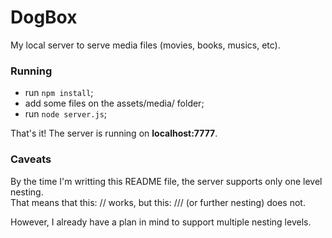 # DogBox

My local server to serve media files (movies, books, musics, etc).

### Running
* run `npm install`;
* add some files on the assets/media/<media> folder;
* run `node server.js`;

That's it! The server is running on **localhost:7777**.


### Caveats
By the time I'm writting this README file, the server supports only one level nesting.<br>
That means that this: <media>/<folder1>/<folder2> works, but this: <media>/<folder1>/<folder2>/<folder3> (or further nesting) does not.

However, I already have a plan in mind to support multiple nesting levels.
